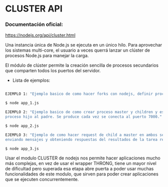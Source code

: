 # CLUSTER API

### Documentación oficial:
https://nodejs.org/api/cluster.html

Una instancia única de Node.js se ejecuta en un único hilo. Para aprovechar los sistemas multi-core, el usuario a veces querrá lanzar un clúster de procesos Node.js para manejar la carga.

El módulo de clúster permite la creación sencilla de procesos secundarios que comparten todos los puertos del servidor.

- Lista de ejemplos:

```sh

EJEMPLO 1: "Ejemplo basico de como hacer forks con nodejs, definir proceso master y childrens."

$ node app_1.js

EJEMPLO 2: "Ejemplo basico de como crear proceso master y children y establecer una comunicación entre un 
proceso hijo al padre. Se produce cada vez se conecta al puerto 7000."

$ node app_2.js

EJEMPLO 3: "Ejemplo de como hacer request de child a master en ambos sentidos, tambien plantea un esquema simple de paralelismo,
enviando mensajes y obteniendo respuestas del resultados de la tarea resuelta por cada children."

$ node app_3.js

```
Usar el modulo CLUSTER de nodejs nos permite hacer aplicaciones mucho más complejas, en vez de usar el wrapper THRONG, tiene un mayor nivel de dificultad pero superada esa etapa abre puerta a poder usar muchas funcionalidades de este modulo, que sirven para poder crear aplicaciones que se ejecuten concurrentemente.
